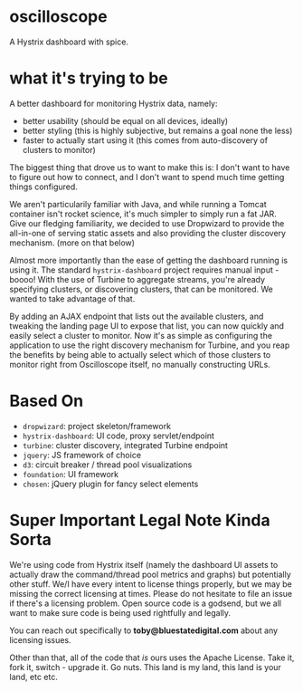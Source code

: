 # oscilloscope
A Hystrix dashboard with spice.

# what it's trying to be
A better dashboard for monitoring Hystrix data, namely:

- better usability (should be equal on all devices, ideally)
- better styling (this is highly subjective, but remains a goal none the less)
- faster to actually start using it (this comes from auto-discovery of clusters to monitor)

The biggest thing that drove us to want to make this is: I don't want to have to figure out how to connect, and I don't want to spend much time getting things configured.

We aren't particularily familiar with Java, and while running a Tomcat container isn't rocket science, it's much simpler to simply run a fat JAR.  Give our fledging familiarity, we decided to use Dropwizard to provide the all-in-one of serving static assets and also providing the cluster discovery mechanism. (more on that below)

Almost more importantly than the ease of getting the dashboard running is using it.  The standard `hystrix-dashboard` project requires manual input - boooo!  With the use of Turbine to aggregate streams, you're already specifying clusters, or discovering clusters, that can be monitored.  We wanted to take advantage of that. 

By adding an AJAX endpoint that lists out the available clusters, and tweaking the landing page UI to expose that list, you can now quickly and easily select a cluster to monitor. Now it's as simple as configuring the application to use the right discovery mechanism for Turbine, and you reap the benefits by being able to actually select which of those clusters to monitor right from Oscilloscope itself, no manually constructing URLs.

# Based On
- `dropwizard`: project skeleton/framework
- `hystrix-dashboard`: UI code, proxy servlet/endpoint
- `turbine`: cluster discovery, integrated Turbine endpoint
- `jquery`: JS framework of choice
- `d3`: circuit breaker / thread pool visualizations
- `foundation`: UI framework
- `chosen`: jQuery plugin for fancy select elements

# Super Important Legal Note Kinda Sorta
We're using code from Hystrix itself (namely the dashboard UI assets to actually draw the command/thread pool metrics and graphs) but potentially other stuff.  We/I have every intent to license things properly, but we may be missing the correct licensing at times.  Please do not hesitate to file an issue if there's a licensing problem.  Open source code is a godsend, but we all want to make sure code is being used rightfully and legally.

You can reach out specifically to __toby@bluestatedigital.com__ about any licensing issues.

Other than that, all of the code that *is* ours uses the Apache License.  Take it, fork it, switch - upgrade it.  Go nuts.  This land is my land, this land is your land, etc etc.
